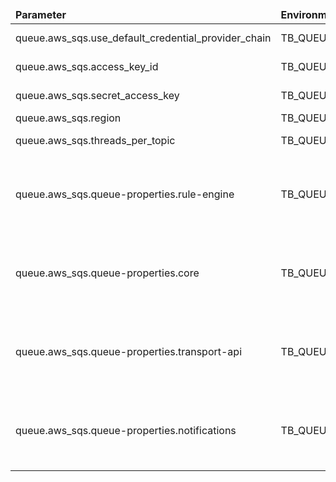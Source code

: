<table>
  <thead>
      <tr>
          <td style="width: 25%"><b>Parameter</b></td><td style="width: 30%"><b>Environment Variable</b></td><td style="width: 15%"><b>Default Value</b></td><td style="width: 30%"><b>Description</b></td>
      </tr>
  </thead>
  <tbody>
      <tr>
          <td>queue.aws_sqs.use_default_credential_provider_chain</td>
          <td>TB_QUEUE_AWS_SQS_USE_DEFAULT_CREDENTIAL_PROVIDER_CHAIN</td>
          <td>false</td>
          <td>Use default credentials provider for AWS SQS</td>
      </tr>
      <tr>
          <td>queue.aws_sqs.access_key_id</td>
          <td>TB_QUEUE_AWS_SQS_ACCESS_KEY_ID</td>
          <td>YOUR_KEY</td>
          <td>Access key ID from AWS IAM user</td>
      </tr>
      <tr>
          <td>queue.aws_sqs.secret_access_key</td>
          <td>TB_QUEUE_AWS_SQS_SECRET_ACCESS_KEY</td>
          <td>YOUR_SECRET</td>
          <td>Secret access key from AWS IAM user</td>
      </tr>
      <tr>
          <td>queue.aws_sqs.region</td>
          <td>TB_QUEUE_AWS_SQS_REGION</td>
          <td>YOUR_REGION</td>
          <td>Region from AWS account</td>
      </tr>
      <tr>
          <td>queue.aws_sqs.threads_per_topic</td>
          <td>TB_QUEUE_AWS_SQS_THREADS_PER_TOPIC</td>
          <td>1</td>
          <td>Number of threads per each AWS SQS queue in consumer</td>
      </tr>
      <tr>
          <td>queue.aws_sqs.queue-properties.rule-engine</td>
          <td>TB_QUEUE_AWS_SQS_RE_QUEUE_PROPERTIES</td>
          <td>VisibilityTimeout:30;MaximumMessageSize:262144;MessageRetentionPeriod:604800</td>
          <td>AWS SQS queue properties. VisibilityTimeout in seconds;MaximumMessageSize in bytes;MessageRetentionPeriod in seconds</td>
      </tr>
      <tr>
          <td>queue.aws_sqs.queue-properties.core</td>
          <td>TB_QUEUE_AWS_SQS_CORE_QUEUE_PROPERTIES</td>
          <td>VisibilityTimeout:30;MaximumMessageSize:262144;MessageRetentionPeriod:604800</td>
          <td>AWS SQS queue properties. VisibilityTimeout in seconds;MaximumMessageSize in bytes;MessageRetentionPeriod in seconds</td>
      </tr>
      <tr>
          <td>queue.aws_sqs.queue-properties.transport-api</td>
          <td>TB_QUEUE_AWS_SQS_TA_QUEUE_PROPERTIES</td>
          <td>VisibilityTimeout:30;MaximumMessageSize:262144;MessageRetentionPeriod:604800</td>
          <td>AWS SQS queue properties. VisibilityTimeout in seconds;MaximumMessageSize in bytes;MessageRetentionPeriod in seconds</td>
      </tr>
      <tr>
          <td>queue.aws_sqs.queue-properties.notifications</td>
          <td>TB_QUEUE_AWS_SQS_NOTIFICATIONS_QUEUE_PROPERTIES</td>
          <td>VisibilityTimeout:30;MaximumMessageSize:262144;MessageRetentionPeriod:604800</td>
          <td>AWS SQS queue properties. VisibilityTimeout in seconds;MaximumMessageSize in bytes;MessageRetentionPeriod in seconds</td>
      </tr>
  </tbody>
</table>
